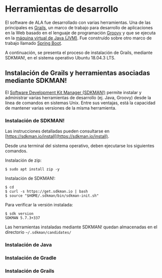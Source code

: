 # Herramientas de desarrollo
El software de ALA fue desarrollado con varias herramientas. Una de las principales es [Grails](https://grails.org/), un marco de trabajo para desarrollo de aplicaciones en la Web basado en el lenguaje de programación [Groovy](https://groovy-lang.org/) y que se ejecuta en la [máquina virtual de Java (JVM)](https://en.wikipedia.org/wiki/Java_virtual_machine). Fue construído sobre otro marco de trabajo llamado [Spring Boot](https://spring.io/projects/spring-boot).

A continuación, se presenta el proceso de instalación de Grails, mediante SDKMAN!, en el sistema operativo Ubuntu 18.04.3 LTS.

## Instalación de Grails y herramientas asociadas mediante SDKMAN!
El [Software Development Kit Manager (SDKMAN!)](https://sdkman.io/) permite instalar y administrar varias herramientas de desarrollo (ej. Java, Groovy) desde la línea de comandos en sistemas Unix. Entre sus ventajas, está la capacidad de mantener varias versiones de la misma herramienta.

### Instalación de SDKMAN!
Las instrucciones detalladas pueden consultarse en [https://sdkman.io/install](https://sdkman.io/install). 

Desde una terminal del sistema operativo, deben ejecutarse los siguientes comandos.

Instalación de zip:
```
$ sudo apt install zip -y
```

Instalación de SDKMAN!:
```
$ cd
$ curl -s https://get.sdkman.io | bash
$ source "$HOME/.sdkman/bin/sdkman-init.sh"
```

Para verificar la versión instalada:
```
$ sdk version
SDKMAN 5.7.3+337
```

Las herramientas instaladas mediante SDKMAN! quedan almacenadas en el directorio ```~/.sdkman/candidates/```

### Instalación de Java
### Instalación de Gradle
### Instalación de Grails
